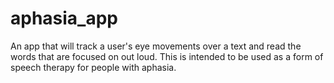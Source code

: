 # aphasia_app

An app that will track a user's eye movements over a text and read the words that are focused on out loud. 
This is intended to be used as a form of speech therapy for people with aphasia.